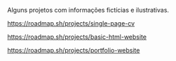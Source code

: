 Alguns projetos com informações fictícias e ilustrativas.

https://roadmap.sh/projects/single-page-cv

https://roadmap.sh/projects/basic-html-website

https://roadmap.sh/projects/portfolio-website
